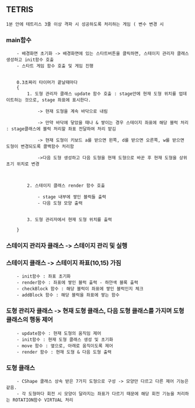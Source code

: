 ## TETRIS

	1분 안에 테트리스 3줄 이상 격파 시 성공하도록 처리하는 게임 ( 변수 변경 시 

### main함수

		- 배경화면 초기화 -> 배경화면에 있는 스타트버튼을 클릭하면, 스테이지 관리자 클래스 생성하고 init함수 호출
		- 스타트 게임 함수 호출 및 게임 진행


		0.3초짜리 타이머가 끝날때마다
		{
			1. 도형 관리자 클래스 update 함수 호출 : stage안에 현재 도형 위치를 업데이트하는 것으로, stage 좌표에 표시한다.

				-> 현재 도형을 계속 바닥으로 내림

				-> 만약 바닥에 닿았을 때나 & 쌓이는 경우 스테이지 좌표에 해당 블럭 처리 : stage클래스에 블럭 처리할 좌표 전달하여 처리 맡김

				-> 현재 도형이 키보드 a를 받으면 왼쪽, d를 받으면 오른쪽, w를 받으면 도형이 변경되도록 콜백함수 처리함

				->다음 도형 생성하고 다음 도형을 현재 도형으로 바꾼 후 현재 도형을 상위 초기 위치로 변경



			2. 스테이지 클래스 render 함수 호출

				- stage 내부에 쌓인 블럭들 출력 
				- 다음 도형 모양 출력
        

			3. 도형 관리자에서 현재 도형 위치를 출력

		}

### 스테이지 관리자 클래스 -> 스테이지 관리 및 실행
	
### 스테이지 클래스 -> 스테이지 좌표(10,15) 가짐

		- init함수 : 좌표 초기화
		- render함수 : 좌표에 쌓인 블럭 출력 - 하얀색 블록 출력
		- checkBlock 함수 : 해당 블럭이 좌표에 쌓인 블럭인지 체크
		- addBlock 함수 : 해당 블럭을 좌표에 쌓는 함수

### 도형 관리자 클래스  -> 현재 도형 클래스, 다음 도형 클래스를 가지며 도형 클래스의 행동 제어
		- update함수 : 현재 도형의 움직임 제어
		- init함수 : 현재 도형 클래스 생성 및 초기화
		- move 함수 : 옆으로, 아래로 움직이도록 제어
		- render 함수 : 현재 도형 & 다음 도형 출력

### 도형 클래스
		- CShape 클래스 상속 받은 7가지 도형으로 구성 -> 모양만 다르고 다른 제어 기능은 같음.
		- 각 도형마다 회전 시 모양이 달라지는 좌표가 다르기 때문에 해당 회전 기능을 처리하는 ROTATION함수 VIRTUAL 처리

